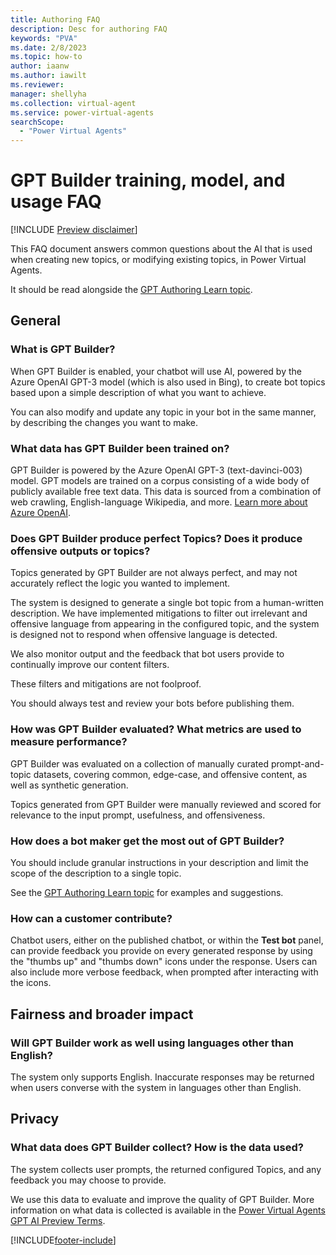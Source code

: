 ```yaml
---
title: Authoring FAQ
description: Desc for authoring FAQ
keywords: "PVA"
ms.date: 2/8/2023
ms.topic: how-to
author: iaanw
ms.author: iawilt
ms.reviewer: 
manager: shellyha
ms.collection: virtual-agent
ms.service: power-virtual-agents
searchScope:
  - "Power Virtual Agents"
---
```


# GPT Builder training, model, and usage FAQ


[!INCLUDE [Preview disclaimer](includes/cc-beta-prerelease-disclaimer.md)]

This FAQ document answers common questions about the AI that is used when creating new topics, or modifying existing topics, in Power Virtual Agents.

It should be read alongside the [GPT Authoring Learn topic](gpt-authoring.md). 

## General

### What is GPT Builder?

When GPT Builder is enabled, your chatbot will use AI, powered by the Azure OpenAI GPT-3 model (which is also used in Bing), to create bot topics based upon a simple description of what you want to achieve.

You can also modify and update any topic in your bot in the same manner, by describing the changes you want to make. 

### What data has GPT Builder been trained on?

GPT Builder is powered by the Azure OpenAI GPT-3 (text-davinci-003) model. GPT models are trained on a corpus consisting of a wide body of publicly available free text data. This data is sourced from a combination of web crawling, English-language Wikipedia, and more. [Learn more about Azure OpenAI](/legal/cognitive-services/openai/transparency-note). 

### Does GPT Builder produce perfect Topics? Does it produce offensive outputs or topics?

Topics generated by GPT Builder are not always perfect, and may not accurately reflect the logic you wanted to implement. 

The system is designed to generate a single bot topic from a human-written description. We have implemented mitigations to filter out irrelevant and offensive language from appearing in the configured topic, and the system is designed not to respond when offensive language is detected. 

We also monitor output and the feedback that bot users provide to continually improve our content filters.

These filters and mitigations are not foolproof.

You should always test and review your bots before publishing them.


### How was GPT Builder evaluated? What metrics are used to measure performance?   

GPT Builder was evaluated on a collection of manually curated prompt-and-topic datasets, covering common, edge-case, and offensive content, as well as synthetic generation.

Topics generated from GPT Builder were manually reviewed and scored for relevance to the input prompt, usefulness, and offensiveness. 

### How does a bot maker get the most out of GPT Builder?

You should include granular instructions in your description and limit the scope of the description to a single topic. 

See the [GPT Authoring Learn topic](gpt-authoring.md) for examples and suggestions. 

### How can a customer contribute?

Chatbot users, either on the published chatbot, or within the **Test bot** panel, can provide feedback you provide on every generated response by using the "thumbs up" and "thumbs down" icons under the response. Users can also include more verbose feedback, when prompted after interacting with the icons. 

## Fairness and broader impact

### Will GPT Builder work as well using languages other than English?

The system only supports English. Inaccurate responses may be returned when users converse with the system in languages other than English.

## Privacy

### What data does GPT Builder collect? How is the data used?
The system collects user prompts, the returned configured Topics, and any feedback you may choose to provide.

We use this data to evaluate and improve the quality of GPT Builder. More information on what data is collected is available in the [Power Virtual Agents GPT AI Preview Terms](https://go.microsoft.com/fwlink/?linkid=2224133).  


[!INCLUDE[footer-include](includes/footer-banner.md)]
